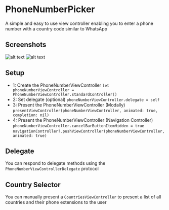 # PhoneNumberPicker
A simple and easy to use view controller enabling you to enter a phone number with a country code similar to WhatsApp

Screenshots
--------------
![alt text](https://github.com/hughbe/PhoneNumberPicker/blob/master/resources/screenshots/1.png "Screenshot 1")
![alt text](https://github.com/hughbe/PhoneNumberPicker/blob/master/resources/screenshots/2.png "Screenshot 2")

Setup
--------------
- 1: Create the PhoneNumberViewController
	`let phoneNumberViewController = PhoneNumberViewController.standardController()`
- 2: Set delegate (optional)
	`phoneNumberViewController.delegate = self`
- 3: Present the PhoneNumberViewController (Modally)
	`presentViewController(phoneNumberViewController, animated: true, completion: nil)`
- 4: Present the PhoneNumberViewController (Navigation Controller)
	`phoneNumberViewController.cancelBarButtonItemHidden = true`
	`navigationController?.pushViewController(phoneNumberViewController, animated: true)`


Delegate
--------------
You can respond to delegate methods using the `PhoneNumberViewControllerDelegate` protocol

Country Selector
-------------
You can manually present a `CountriesViewController` to present a list of all countries and their phone extensions to the user
